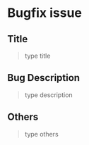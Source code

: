 # Bugfix issue

## Title
> type title

## Bug Description
> type description

## Others
> type others